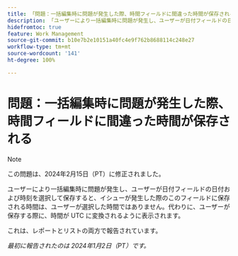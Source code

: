 ```yaml
---
title: 「問題：一括編集時に問題が発生した際、時間フィールドに間違った時間が保存される」
description: 「ユーザーにより一括編集時に問題が発生し、ユーザーが日付フィールドの日付および時刻を選択して保存すると、イシューが発生した際のこのフィールドに保存される時間は、ユーザーが選択した時間ではありません。代わりに、ユーザーが保存する際に、時間が UTC に変換されるように表示されます。」
hidefromtoc: true
feature: Work Management
source-git-commit: b10e7b2e10151a40fc4e9f762b8688114c248e27
workflow-type: tm+mt
source-wordcount: '141'
ht-degree: 100%

---
```



# 問題：一括編集時に問題が発生した際、時間フィールドに間違った時間が保存される

>[!NOTE]
>
>この問題は、2024年2月15日（PT）に修正されました。

ユーザーにより一括編集時に問題が発生し、ユーザーが日付フィールドの日付および時刻を選択して保存すると、イシューが発生した際のこのフィールドに保存される時間は、ユーザーが選択した時間ではありません。代わりに、ユーザーが保存する際に、時間が UTC に変換されるように表示されます。

これは、レポートとリストの両方で報告されています。

_最初に報告されたのは 2024年1月2日（PT）です。_

